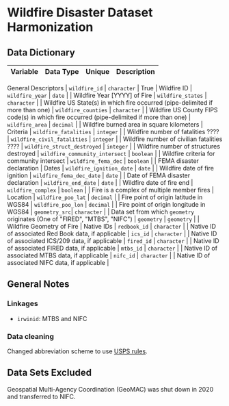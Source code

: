 # Wildfire Disaster Dataset Harmonization

## Data Dictionary

| Variable      | Data Type     | Unique | Description|
| ------------- | ------------- | -------| ---------- | 

General Descriptors | 
`wildfire_id` | `character` | True | Wildfire ID | 
`wildfire_year` | `date` | | Wildfire Year [YYYY] of Fire |
`wildfire_states` | `character` | | Wildfire US State(s) in which fire occurred (pipe-delimited if more than one) |
`wildfire_counties` | `character` | | Wildfire US County FIPS code(s) in which fire occurred (pipe-delimited if more than one) |
`wildfire_area` | `decimal` | | Wildfire burned area in square kilometers |
Criteria | 
`wildfire_fatalities` | `integer` | |  Wildfire number of fatalities ???? |
`wildfire_civil_fatalities` | `integer` | |  Wildfire number of civilian fatalities ???? |
`wildfire_struct_destroyed` | `integer` | |  Wildfire number of structures destroyed |
`wildfire_community_intersect` | `boolean` | |  Wildfire criteria for community intersect |
`wildfire_fema_dec` | `boolean` | | FEMA disaster declaration | 
Dates | 
`wildfire_ignition_date` | `date` | | Wildfire date of fire ignition | 
`wildfire_fema_dec_date` | `date` | | Date of FEMA disaster declaration | 
`wildfire_end_date` | `date` | | Wildfire date of fire end |
`wildfire_complex` | `boolean` | | Fire is a complex of multiple member fires |
Location |
`wildfire_poo_lat` | `decimal` | | Fire point of origin latitude in WGS84 |
`wildfire_poo_lon` | `decimal` | | Fire point of origin longitude in WGS84 |
`geometry_src`| `character` | | Data set from which `geometry` originates (One of "FIRED", "MTBS", "NIFC") | 
`geometry` | `geometry` | | Wildfire Geometry of Fire |
Native IDs |
`redbook_id` | `character` | | Native ID of associated Red Book data, if applicable | 
`ics_id` | `character` | | Native ID of associated ICS/209 data, if applicable | 
`fired_id` | `character` | | Native ID of associated FIRED data, if applicable | 
`mtbs_id` | `character` | | Native ID of associated MTBS data, if applicable | 
`nifc_id` | `character` | | Native ID of associated NIFC data, if applicable | 



## General Notes

### Linkages

* `irwinid`: MTBS and NIFC

### Data cleaning

Changed abbreviation scheme to use [USPS rules](https://pe.usps.com/text/pub28/28apc_002.htm?_gl=1*1tbn36t*_gcl_au*NTMxMDc4MjUzLjE3MTg3NDkxMTQ.*_ga*NjkzNzQyODM0LjE3MTA4NjczMzQ.*_ga_3NXP3C8S9V*MTcxODc0OTExMy43LjEuMTcxODc0OTY2Ni4wLjAuMA..). 


## Data Sets Excluded

Geospatial Multi-Agency Coordination (GeoMAC) was shut down in 2020 and transferred to NIFC. 
